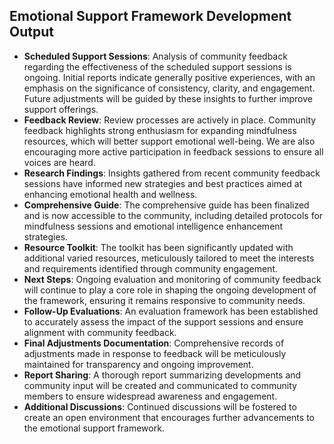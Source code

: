 

## Emotional Support Framework Development Output

- **Scheduled Support Sessions**: Analysis of community feedback regarding the effectiveness of the scheduled support sessions is ongoing. Initial reports indicate generally positive experiences, with an emphasis on the significance of consistency, clarity, and engagement. Future adjustments will be guided by these insights to further improve support offerings.
- **Feedback Review**: Review processes are actively in place. Community feedback highlights strong enthusiasm for expanding mindfulness resources, which will better support emotional well-being. We are also encouraging more active participation in feedback sessions to ensure all voices are heard.
- **Research Findings**: Insights gathered from recent community feedback sessions have informed new strategies and best practices aimed at enhancing emotional health and wellness.
- **Comprehensive Guide**: The comprehensive guide has been finalized and is now accessible to the community, including detailed protocols for mindfulness sessions and emotional intelligence enhancement strategies.
- **Resource Toolkit**: The toolkit has been significantly updated with additional varied resources, meticulously tailored to meet the interests and requirements identified through community engagement.
- **Next Steps**: Ongoing evaluation and monitoring of community feedback will continue to play a core role in shaping the ongoing development of the framework, ensuring it remains responsive to community needs.
- **Follow-Up Evaluations**: An evaluation framework has been established to accurately assess the impact of the support sessions and ensure alignment with community feedback.
- **Final Adjustments Documentation**: Comprehensive records of adjustments made in response to feedback will be meticulously maintained for transparency and ongoing improvement.
- **Report Sharing**: A thorough report summarizing developments and community input will be created and communicated to community members to ensure widespread awareness and engagement.
- **Additional Discussions**: Continued discussions will be fostered to create an open environment that encourages further advancements to the emotional support framework.